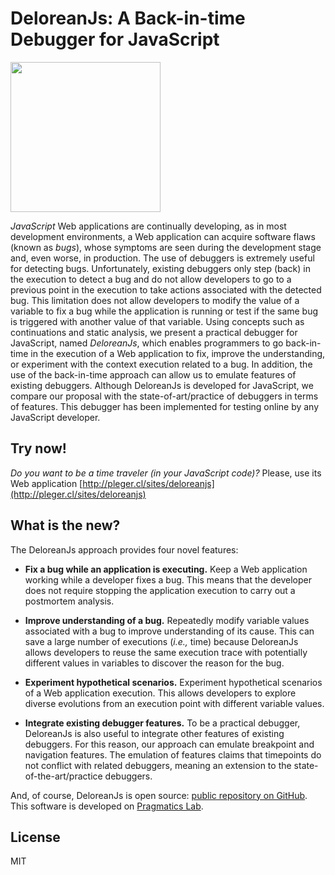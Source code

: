 # DeloreanJs: A Back-in-time Debugger for JavaScript

<img src="http://pragmaticslab.com/wordpress/wp-content/uploads/2018/09/LogoPragmaticsLab.png" width="240">

*JavaScript* Web applications are continually developing, as in most development environments, a Web application can acquire software flaws (known as *bugs*), whose symptoms are seen during the development stage and, even worse, in production. The use of debuggers is extremely useful for detecting bugs. Unfortunately, existing debuggers only step (back) in the execution to detect a bug and do not allow developers to go to a previous point in the execution to take actions associated with the detected bug. This limitation does not allow developers to modify the value of a variable to fix a bug while the application is running or test if the same bug is triggered with another value of that variable. Using concepts such as continuations and static analysis, we present a practical debugger for JavaScript, named *DeloreanJs*, which enables programmers to go back-in-time in the execution of a Web application to fix, improve the understanding, or experiment with the context execution related to a bug. In addition, the use of the back-in-time approach can allow us to emulate features of existing debuggers. Although DeloreanJs is developed for JavaScript, we compare our proposal with the state-of-art/practice of debuggers in terms of features. This debugger has been implemented for testing online by any JavaScript developer.

Try now!
---

*Do you want to be a time traveler (in your JavaScript code)?* Please, use its Web application [http://pleger.cl/sites/deloreanjs](http://pleger.cl/sites/deloreanjs)

What is the new?
----

The DeloreanJs approach provides four novel features:

- **Fix a bug while an application is executing.** Keep a Web application working while a developer fixes a bug. This means that the developer does not require stopping the application execution to carry out a postmortem analysis.          
	
- **Improve understanding of a bug.** Repeatedly modify variable values associated with a bug to improve understanding of its cause. This can save a large number of executions (*i.e.,* time) because DeloreanJs allows developers to reuse the same execution trace with potentially different values in variables to discover the reason for the bug.       

- **Experiment hypothetical scenarios.** Experiment hypothetical scenarios of a Web application execution. This allows developers to explore diverse evolutions from an execution point with different variable values. 
		
- **Integrate existing debugger features.** To be a practical debugger, DeloreanJs is also useful to integrate other features of existing debuggers. For this reason, our approach can emulate breakpoint and navigation features. The emulation of features claims that timepoints do not conflict with related debuggers, meaning an extension to the state-of-the-art/practice debuggers.  


And, of course, DeloreanJs is open source: [public repository on GitHub](https://github.com/fruizrob/delorean). This software is developed on [Pragmatics Lab](http://pragmaticslab.com). 


License
----

MIT




